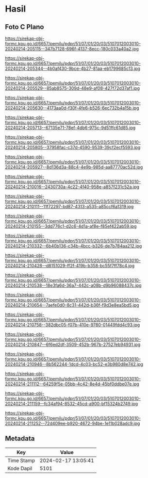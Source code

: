 # Hasil

## Foto C Plano

https://sirekap-obj-formc.kpu.go.id/6657/pemilu/pdpr/51/07/01/20/03/5107012003010-20240214-205115--347b7128-696f-4137-8ecc-180c033a40a2.jpg

https://sirekap-obj-formc.kpu.go.id/6657/pemilu/pdpr/51/07/01/20/03/5107012003010-20240214-205344--4b0af430-9bce-4b27-81aa-eb1799685c13.jpg

https://sirekap-obj-formc.kpu.go.id/6657/pemilu/pdpr/51/07/01/20/03/5107012003010-20240214-205529--85ab8575-309d-48e9-af08-427f72d37af1.jpg

https://sirekap-obj-formc.kpu.go.id/6657/pemilu/pdpr/51/07/01/20/03/5107012003010-20240214-205630--4173aa0d-f30f-4fe6-b526-6ec732b4a15b.jpg

https://sirekap-obj-formc.kpu.go.id/6657/pemilu/pdpr/51/07/01/20/03/5107012003010-20240214-205713--67135e71-78ef-4db6-975c-9d51ffc61d85.jpg

https://sirekap-obj-formc.kpu.go.id/6657/pemilu/pdpr/51/07/01/20/03/5107012003010-20240214-205805--37958fac-c37d-4590-9539-39cf2ecf5593.jpg

https://sirekap-obj-formc.kpu.go.id/6657/pemilu/pdpr/51/07/01/20/03/5107012003010-20240214-205927--8d136d3a-88c4-4e9b-985d-aa87770ac52d.jpg

https://sirekap-obj-formc.kpu.go.id/6657/pemilu/pdpr/51/07/01/20/03/5107012003010-20240214-210016--2430730a-4c22-4f40-958e-a857f231c52a.jpg

https://sirekap-obj-formc.kpu.go.id/6657/pemilu/pdpr/51/07/01/20/03/5107012003010-20240214-210111--11f72297-bd87-4313-a535-a85ccf6a1319.jpg

https://sirekap-obj-formc.kpu.go.id/6657/pemilu/pdpr/51/07/01/20/03/5107012003010-20240214-210155--3dd776c1-d2c6-4d1a-af8e-f85ef422ab59.jpg

https://sirekap-obj-formc.kpu.go.id/6657/pemilu/pdpr/51/07/01/20/03/5107012003010-20240214-210332--6b40b136-c34b-4bcc-b326-de7b784aa212.jpg

https://sirekap-obj-formc.kpu.go.id/6657/pemilu/pdpr/51/07/01/20/03/5107012003010-20240214-210428--d8151029-ff2f-419b-b358-bc55f7ff78c4.jpg

https://sirekap-obj-formc.kpu.go.id/6657/pemilu/pdpr/51/07/01/20/03/5107012003010-20240214-210538--18e3fa6d-36a7-442c-a08b-d9b96088437c.jpg

https://sirekap-obj-formc.kpu.go.id/6657/pemilu/pdpr/51/07/01/20/03/5107012003010-20240214-210654--7aefe0d0-8c31-442d-b36f-f9d3e8ea5bd5.jpg

https://sirekap-obj-formc.kpu.go.id/6657/pemilu/pdpr/51/07/01/20/03/5107012003010-20240214-210758--382dbc05-f07b-410e-9780-01449fdd4c93.jpg

https://sirekap-obj-formc.kpu.go.id/6657/pemilu/pdpr/51/07/01/20/03/5107012003010-20240214-210847--6f6ed2df-3509-452b-967b-27527eb94931.jpg

https://sirekap-obj-formc.kpu.go.id/6657/pemilu/pdpr/51/07/01/20/03/5107012003010-20240214-210946--8b562244-1dcd-4c03-bc52-e3b980d8e742.jpg

https://sirekap-obj-formc.kpu.go.id/6657/pemilu/pdpr/51/07/01/20/03/5107012003010-20240214-211112--64259f5e-05bb-4c42-8e4d-45bf0ddbe07e.jpg

https://sirekap-obj-formc.kpu.go.id/6657/pemilu/pdpr/51/07/01/20/03/5107012003010-20240214-211159--fc34af94-8532-45cd-a900-bf15324b2749.jpg

https://sirekap-obj-formc.kpu.go.id/6657/pemilu/pdpr/51/07/01/20/03/5107012003010-20240214-211252--72d409ee-b920-4672-94be-1e11b028adc9.jpg


## Metadata

| Key        | Value               |
| ---------- | ------------------- |
| Time Stamp | 2024-02-17 13:05:41 |
| Kode Dapil | 5101                |



